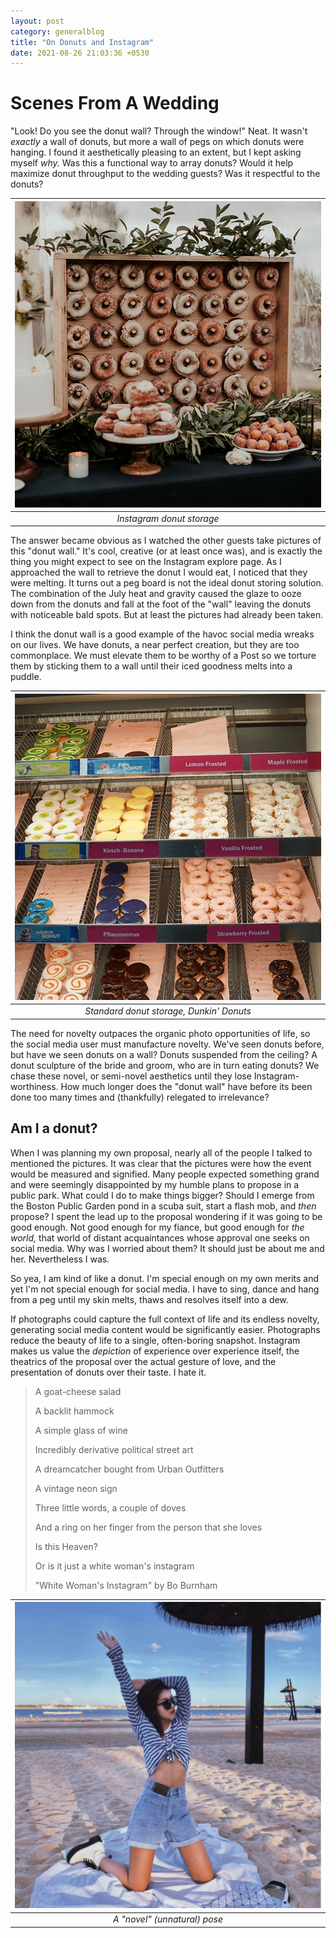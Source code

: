 ```yaml
---
layout: post
category: generalblog
title: "On Donuts and Instagram"
date: 2021-08-26 21:03:36 +0530
---
```


# Scenes From A Wedding

"Look! Do you see the donut wall? Through the window!" Neat. It wasn't _exactly_ a wall of donuts, but more a wall of pegs on which donuts were hanging. I found it aesthetically pleasing to an extent, but I kept asking myself _why._ Was this a functional way to array donuts? Would it help maximize donut throughput to the wedding guests? Was it respectful to the donuts?

| ![Instagram donut storage](/assets/donut_wall.png) |
| :------------------------------------------------: |
|             _Instagram donut storage_              |

The answer became obvious as I watched the other guests take pictures of this "donut wall." It's cool, creative (or at least once was), and is exactly the thing you might expect to see on the Instagram explore page. As I approached the wall to retrieve the donut I would eat, I noticed that they were melting. It turns out a peg board is not the ideal donut storing solution. The combination of the July heat and gravity caused the glaze to ooze down from the donuts and fall at the foot of the "wall" leaving the donuts with noticeable bald spots. But at least the pictures had already been taken.

I think the donut wall is a good example of the havoc social media wreaks on our lives. We have donuts, a near perfect creation, but they are too commonplace. We must elevate them to be worthy of a Post so we torture them by sticking them to a wall until their iced goodness melts into a puddle.

| ![Standard donut storage, Dunkin' Donuts](/assets/conventional_donuts.png) |
| :------------------------------------------------------------------------: |
|                  _Standard donut storage, Dunkin' Donuts_                  |

The need for novelty outpaces the organic photo opportunities of life, so the social media user must manufacture novelty. We've seen donuts before, but have we seen donuts on a wall? Donuts suspended from the ceiling? A donut sculpture of the bride and groom, who are in turn eating donuts? We chase these novel, or semi-novel aesthetics until they lose Instagram-worthiness. How much longer does the "donut wall" have before its been done too many times and (thankfully) relegated to irrelevance?

## Am I a donut?

When I was planning my own proposal, nearly all of the people I talked to mentioned the pictures. It was clear that the pictures were how the event would be measured and signified. Many people expected something grand and were seemingly disappointed by my humble plans to propose in a public park. What could I do to make things bigger? Should I emerge from the Boston Public Garden pond in a scuba suit, start a flash mob, and _then_ propose? I spent the lead up to the proposal wondering if it was going to be good enough. Not good enough for my fiance, but good enough for _the world,_ that world of distant acquaintances whose approval one seeks on social media. Why was I worried about them? It should just be about me and her. Nevertheless I was.

So yea, I am kind of like a donut. I'm special enough on my own merits and yet I'm not special enough for social media. I have to sing, dance and hang from a peg until my skin melts, thaws and resolves itself into a dew.

If photographs could capture the full context of life and its endless novelty, generating social media content would be significantly easier. Photographs reduce the beauty of life to a single, often-boring snapshot. Instagram makes us value the _depiction_ of experience over experience itself, the theatrics of the proposal over the actual gesture of love, and the presentation of donuts over their taste. I hate it.

> A goat-cheese salad
>
> A backlit hammock
>
> A simple glass of wine
>
> Incredibly derivative political street art
>
> A dreamcatcher bought from Urban Outfitters
>
> A vintage neon sign
>
> Three little words, a couple of doves
>
> And a ring on her finger from the person that she loves
>
> Is this Heaven?
>
> Or is it just a white woman's instagram
>
> "White Woman's Instagram" by Bo Burnham

| ![A "novel" (unnatural) pose](/assets/basic_girl.png) |
| :---------------------------------------------------: |
|             _A "novel" (unnatural) pose_              |
